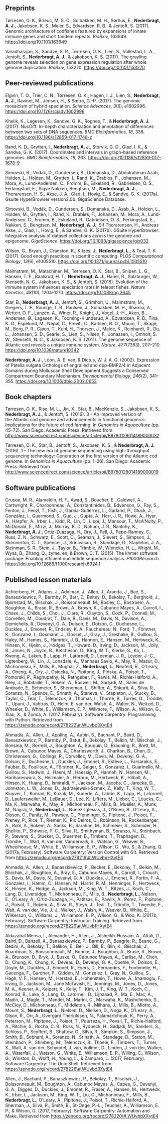 ## Preprints

Tørresen, O. K., Brieuc, M. S. O., Solbakken, M. H., Sørhus, E., **Nederbragt, A. J.**, Jakobsen, K. S., Meier, S., Edvardsen, R. B., & Jentoft, S. (2017). Genomic architecture of codfishes featured by expansions of innate immune genes and short tandem repeats. <em>BioRxiv</em>, 163949. <a href="https://doi.org/10.1101/163949" class="uri">https://doi.org/10.1101/163949</a>



Varadharajan, S., Sandve, S. R., Tørresen, O. K., Lien, S., Vollestad, L. A., Jentoft, S., **Nederbragt, A. J.**, & Jakobsen, K. S. (2017). The grayling genome reveals selection on gene expression regulation after whole genome duplication. <em>BioRxiv</em>, 153270. <a href="https://doi.org/10.1101/153270" class="uri">https://doi.org/10.1101/153270</a>



## Peer-reviewed publications

Elgvin, T. O., Trier, C. N., Tørresen, O. K., Hagen, I. J., Lien, S., **Nederbragt, A. J.**, Ravinet, M., Jensen, H., & Sætre, G.-P. (2017). The genomic mosaicism of hybrid speciation. <em>Science Advances</em>, <em>3</em>(6), e1602996. <a href="https://doi.org/10.1126/sciadv.1602996" class="uri">https://doi.org/10.1126/sciadv.1602996</a>



Khelik, K., Lagesen, K., Sandve, G. K., Rognes, T., & **Nederbragt, A. J.** (2017). NucDiff: In-depth characterization and annotation of differences between two sets of DNA sequences. <em>BMC Bioinformatics</em>, <em>18</em>, 338. <a href="https://doi.org/10.1186/s12859-017-1748-z" class="uri">https://doi.org/10.1186/s12859-017-1748-z</a>



Rand, K. D., Grytten, I., **Nederbragt, A. J.**, Storvik, G. O., Glad, I. K., & Sandve, G. K. (2017). Coordinates and intervals in graph-based reference genomes. <em>BMC Bioinformatics</em>, <em>18</em>, 263. <a href="https://doi.org/10.1186/s12859-017-1678-9" class="uri">https://doi.org/10.1186/s12859-017-1678-9</a>



Simovski, B., Vodak, D., Gundersen, S., Domanska, D., Abdulrahman Azab, Holden, L., Holden, M., Grytten, I., Rand, K., Drablos, F., Johansen, M., Mora, A., Lund-Andersen, C., Fromm, B., Eskeland, R., Gabrielsen, O. S., Ferkingstad, E., Sigve Nakken, Bengtsen, M., **Nederbragt, A. J.**, Thorarensen, H. S., Akse, J. A., Glad, I., Hovig, E., & Sandve, G. K. (2017a). Gsuite HyperBrowser version2.0b. GigaScience Database.



Simovski, B., Vodák, D., Gundersen, S., Domanska, D., Azab, A., Holden, L., Holden, M., Grytten, I., Rand, K., Drabløs, F., Johansen, M., Mora, A., Lund-Andersen, C., Fromm, B., Eskeland, R., Gabrielsen, O. S., Ferkingstad, E., Nakken, S., Bengtsen, M., **Nederbragt, A. J.**, Sif Thorarensen, H., Andreas Akse, J., Glad, I., Hovig, E., & Sandve, G. K. (2017b). GSuite HyperBrowser: Integrative analysis of dataset collections across the genome and epigenome. <em>GigaScience</em>. <a href="https://doi.org/10.1093/gigascience/gix032" class="uri">https://doi.org/10.1093/gigascience/gix032</a>



Wilson, G., Bryan, J., Cranston, K., Kitzes, J., **Nederbragt, L.**, & Teal, T. K. (2017). Good enough practices in scientific computing. <em>PLOS Computational Biology</em>, <em>13</em>(6), e1005510. <a href="https://doi.org/10.1371/journal.pcbi.1005510" class="uri">https://doi.org/10.1371/journal.pcbi.1005510</a>



Malmstrøm, M., Matschiner, M., Tørresen, O. K., Star, B., Snipen, L. G., Hansen, T. F., Baalsrud, H. T., **Nederbragt, A. J.**, Hanel, R., Salzburger, W., Stenseth, N. C., Jakobsen, K. S., & Jentoft, S. (2016). Evolution of the immune system influences speciation rates in teleost fishes. <em>Nature Genetics</em>, <em>48</em>(10), 1204–1210. <a href="https://doi.org/10.1038/ng.3645" class="uri">https://doi.org/10.1038/ng.3645</a>



Star, B., **Nederbragt, A. J.**, Jentoft, S., Grimholt, U., Malmstrøm, M., Gregers, T. F., Rounge, T. B., Paulsen, J., Solbakken, M. H., Sharma, A., Wetten, O. F., Lanzén, A., Winer, R., Knight, J., Vogel, J.-H., Aken, B., Andersen, Ø., Lagesen, K., Tooming-Klunderud, A., Edvardsen, R. B., Tina, K. G., Espelund, M., Nepal, C., Previti, C., Karlsen, B. O., Moum, T., Skage, M., Berg, P. R., Gjøen, T., Kuhl, H., Thorsen, J., Malde, K., Reinhardt, R., Du, L., Johansen, S. D., Searle, S., Lien, S., Nilsen, F., Jonassen, I., Omholt, S. W., Stenseth, N. C., & Jakobsen, K. S. (2011). The genome sequence of Atlantic cod reveals a unique immune system. <em>Nature</em>, <em>477</em>(7363), 207–210. <a href="https://doi.org/10.1038/nature10342" class="uri">https://doi.org/10.1038/nature10342</a>



**Nederbragt, A. J.**, Loon, A. E. van, & Dictus, W. J. A. G. (2002). Expression of Patella vulgata Orthologs of engrailed and dpp-BMP2/4 in Adjacent Domains during Molluscan Shell Development Suggests a Conserved Compartment Boundary Mechanism. <em>Developmental Biology</em>, <em>246</em>(2), 341–355. <a href="https://doi.org/10.1006/dbio.2002.0653" class="uri">https://doi.org/10.1006/dbio.2002.0653</a>



## Book chapters

Tørresen, O. K., Rise, M. L., Jin, X., Star, B., MacKenzie, S., Jakobsen, K. S., **Nederbragt, A. J.**, & Jentoft, S. (2016). 3 - An improved version of the Atlantic cod genome and advancements in functional genomics: Implications for the future of cod farming. In <em>Genomics in Aquaculture</em> (pp. 45–72). San Diego: Academic Press. Retrieved from <a href="http://www.sciencedirect.com/science/article/pii/B9780128014189000032" class="uri">http://www.sciencedirect.com/science/article/pii/B9780128014189000032</a>



Tørresen, O. K., Star, B., Jentoft, S., Jakobsen, K. S., & **Nederbragt, A. J.** (2016). 1 - The new era of genome sequencing using high-throughput sequencing technology: Generation of the first version of the Atlantic cod genome. In <em>Genomics in Aquaculture</em> (pp. 1–20). San Diego: Academic Press. Retrieved from <a href="http://www.sciencedirect.com/science/article/pii/B9780128014189000019" class="uri">http://www.sciencedirect.com/science/article/pii/B9780128014189000019</a>



## Software publications

Crusoe, M. R., Alameldin, H. F., Awad, S., Boucher, E., Caldwell, A., Cartwright, R., Charbonneau, A., Constantinides, B., Edvenson, G., Fay, S., Fenton, J., Fenzl, T., Fish, J., Garcia-Gutierrez, L., Garland, P., Gluck, J., González, I., Guermond, S., Guo, J., Gupta, A., Herr, J. R., Howe, A., Hyer, A., Härpfer, A., Irber, L., Kidd, R., Lin, D., Lippi, J., Mansour, T., McA’Nulty, P., McDonald, E., Mizzi, J., Murray, K. D., Nahum, J. R., Nanlohy, K., **Nederbragt, A. J**., Ortiz-Zuazaga, H., Ory, J., Pell, J., Pepe-Ranney, C., Russ, Z. N., Schwarz, E., Scott, C., Seaman, J., Sievert, S., Simpson, J., Skennerton, C. T., Spencer, J., Srinivasan, R., Standage, D., Stapleton, J. A., Steinman, S. R., Stein, J., Taylor, B., Trimble, W., Wiencko, H. L., Wright, M., Wyss, B., Zhang, Q., zyme, en, & Brown, C. T. (2015). The khmer software package: Enabling efficient nucleotide sequence analysis. <em>F1000Research</em>. <a href="https://doi.org/10.12688/f1000research.6924.1" class="uri">https://doi.org/10.12688/f1000research.6924.1</a>



## Published lesson materials

Achterberg, H., Adams, J., Adelman, J., Allen, J., Aranda, J., Bae, S., Banaszkiewicz, P., Barmby, P., Barr, E., Beitey, D., Bekolay, T., Berghold, J., Bjørnstad, M., Blischak, J., Boissonneault, M., Bosley, C., Bostroem, A., Boughton, A., Brase, R., Brown, A., Brown, K., Cabunoc Mayes, A., Carroll, I., Chase, J., Childs, S., Choi, J., Clare, R., Clayton, S., Cock, P., Connell, M., Corvellec, M., Coudrat, T., Dale, R., Davis, M., Davis, N., Davison, A., Demichelis, R., Devenyi, G. A., Dolson, E., Dotson, D., Duchesne, L., Duckles, J., Emonet, R., Endsley, K. A., Fauchereau, N., Ford, T., Förstner, K., Gonzalez, I., Gosmann, J., Gosset, J., Gray, J., Greshake, B., Guillou, S., Haley, M., Hames, S., Hamrick, J. B., Hannon, E., Hansen, M., Hertweck, K., Hinsen, K., Hjelm, J., Hodges, T., Howard, D., Irving, D., Jackson, M., Jolly, B., Jones, N., Joyce, B., Ketcheson, D., King, W. T., Klerke, S., Ko, L., Kwong, A., Laken, B., Lapp, H., Latornell, D., Leeman, J. R., Leyder, J.-C., Ligtenberg, W., Lin, J., Lonsdale, A., Manhaes Savio, A., May, R., Mazur, D., Michonneau, F., Mills, B., Mughal, Z., **Nederbragt, L.**, Neufeld, R., O’Leary, A., Obeng, A., Ory, J., Osiecka, N., Pipitone, J., Pińska, A., Poisot, T., Pomorski, P., Raghupathy, N., Rathgeber, F., Rawls, M., Richie-Halford, A., Riley, J., Robitaille, T., Rokem, A., Roswell, M., Sadjadi, M., Sales de Andrade, E., Schmeier, S., Sheneman, L., Shiffer, A., Shkurti, A., Silva, R., Soranzo, N., Spence, E., Srinath, A., Staneva, V., Stapleton, J., Stucky, B., Taylor, C., Teal, T., Telenczuk, B., Thomas, I., Thorne, B., Torres, G., Tröndle, T., Upani, J., Vahtras, O., Helm, E. van der, Walsh, A., Walter, N., Weitzel, D., Wheeler, D., White, E., Williamson, E. P., Willmore, F., Wilson, A., Wilson, G., Xiao, X., & Zonca, A. (2017, February). Software Carpentry: Programming with Python. Retrieved from <a href="https://zenodo.org/record/278222#.WUvbc3XytE4" class="uri">https://zenodo.org/record/278222\#.WUvbc3XytE4</a>



Ahmadia, A., Allen, J., Appling, A., Aubin, S., Bachant, P., Baird, D., Banaszkiewicz, P., Barmby, P., Batut, B., Bekolay, T., Belkin, M., Blischak, J., Bonsma, M., Borrelli, J., Boughton, A., Bouquin, D., Brauning, R., Brett, M., Brown, A., Cabunoc Mayes, A., Charlesworth, J., Charlton, B., Chen, D., Christensen, G., Collings, R., Corvellec, M., Davis, M., Devenyi, G. A., Dolson, E., Duchesne, L., Duckles, J., Emonet, R., Estève, L., Farsarakis, E., Fauber, B., Fouilloux, A., Förstner, K., Geiger, S., Gonzalez, I., Guarinello, M., Guillou, S., Hadwin, J., Haeni, M., Haessig, P., Hannah, N., Hansen, M., Harihareswara, S., Heilmaier, A., Heroux, M., Hertweck, K., Hilboll, A., Hinsen, K., Huang, D., Ismiraldi, Y., Jackson, M., Jacobs, C., Jarecka, D., Johnston, L. W., Jones, D., Jędrzejewski-Szmek, Z., Kelly, T., King, W. T., Kluyver, T., Konrad, B., Kuzak, M., Küderle, A., Labrie, K., Lapp, H., Latornell, D., Laufersweiler, M., LeBauer, D., Lee, K., Liffers, M., Llebot, C., Loucks, C., Ma, K., Marwaha, K., May, R., Michonneau, F., Mills, B., Mueller, A., Munk, M., Nagraj, V., **Nederbragt, L.**, Nunez-Iglesias, J., O’Brien, B., O’Leary, A., Olsson, C., Panitz, M., Pawsey, C., Pfenninger, S., Pipitone, J., Poisot, T., Preney, P., Rice, T., Riemer, K., Rio Deiros, D., Robinson, N., Rockenberger, A., Rohl, A., Rokem, A., Sacks, B., Sarahan, M., Schmeier, S., Schmider, H., Shellito, P., Shriwise, P. C., Silva, R., Smithyman, B., Soranzo, N., Steinbach, P., Stevens, S., Stueker, O., Stuermer, B., Timbers, T., Traphagen, D., Tröndle, T., Walt, A. van der, Vandervalk, S., Watson, G., Weaver, B., Wheelhouse, M., White, E., Williamson, E. P., Wilson, G., Wu, S., & Zhang, Q. (2017a, February). Software Carpentry: Version Control with Git. Retrieved from <a href="https://zenodo.org/record/278219#.WUvbgHXytE4" class="uri">https://zenodo.org/record/278219\#.WUvbgHXytE4</a>



Ahmadia, A., Allen, J., Banaszkiewicz, P., Becker, E., Bekolay, T., Belkin, M., Blischak, J., Boughton, A., Bray, E., Cabunoc Mayes, A., Carroll, I., Crouch, S., Davis, M., Davis, N., Devenyi, G. A., Duckles, J., Emonet, R., Fortin, F.-A., Gonzalez, I., Hamm, C., Hansen, M., Harris, R. M., Henninger, F., Hertweck, K., Hinsen, K., Hodge, A., Jackson, M., King, W. T., Kitzes, J., Koch, C., Lang, D., Liversidge, T., Michonneau, F., Mills, B., **Nederbragt, L.**, Nelson, E., O’Leary, A., Ortiz-Zuazaga, H., Patitsas, E., Pawlik, A., Perez, F., Pipitone, J., Poisot, T., Rokem, A., Silva, R., Steyn, J., Teal, T., Tröndle, T., Tweedie, F., Walt, A. van der, Vie, J.-J., Walker, J., Walsh, A., Weaver, B., White, E., Wilkerson, C., Williams, J., Williamson, E. P., Wilson, G., & Woo, K. (2017b, February). Software Carpentry: Instructor Training. Retrieved from <a href="https://zenodo.org/record/278229#.WUvbfHXytE4" class="uri">https://zenodo.org/record/278229\#.WUvbfHXytE4</a>



Aldazabal Mensa, I., Alexander, H., Allen, J., Alsheikh-Hussain, A., Attali, D., Baird, D., Baltzell, A., Banaszkiewicz, P., Barmby, P., Beagrie, R., Beane, G., Bedini, A., Bekolay, T., Belikov, E., Bell, J., Bill, B., Blin, K., Blischak, J., Boardman, S., Boissonneault, M., Bonnie, J., Boughton, A., Brase, R., Brown, A., Brunson, D., Bryk, J., Buske, O., Cabunoc Mayes, A., Carlise, M., Chen, D., Chung, K., Chung, K., Deveau, D., Devenyi, G. A., Doehle, P., Dolson, E., Doyle, M., Duckles, J., Emonet, R., Eyers, D., Fernandes, F., Fontenelle, H., Gacenga, F., Gardner, P., Gidden, M., Gonzalez, I., Gray, N., Guillou, S., Hagh, V. F., Hansen, M., Harstad, E., Hohenstein, T., Howe, A., Imamoglu, F., Irving, D., Jackson, M., Jane McTavish, E., Jennings, M., Jones, D., Jones, M. A., Keener, A., Keipert, K., Kelly, T., Kim, J. T., King, W. T., Koch, C., Konrad, B., Lake, S., Lang, D., Latornell, D., Lijnzaad, P., Ma, E., Mac, A., Madin, J., Magle, T., Mandel, M., Marini, C., Marwaha, K., Mashchenko, S., McCloy, D., Michonneau, F., Middleton, R., Milhans, J., Mills, B., Miotto, A., Mount, S., **Nederbragt, L.**, Nielsen, D., Nielsen, D., Noga, K., O’Leary, A., Olson, R., Orr, A., Overgard Therkildsen, N., Palamartchouk, K., Perry, A., Peterson, M., Pipitone, J., Poisot, T., Pourreza, H., Povall, T., Richie-Halford, A., Ritchie, S., Rocha, C. B., Ross, N., Rydbeck, H., Sadjadi, M., Sanders, S., Schloss, P., Seyffert, B., Shattow, G., Silva, R., Simpkin, S., Simpson, J., Smith, B., Sobhani, A., Soranzo, N., Srinath, A., Standage, D., Staton, M., Steinbach, P., Stimberg, M., Telenczuk, B., Thoele, F., Timbers, T., Turner, S., Walt, A. van der, Schyndel, J. van, Vollmer, D., Linden, J. von der, Walker, A., Waterfall, J., Watson, G., White, E., Williamson, E. P., Willing, C., Wilson, G., Winston, D., Wolff, H., Young, L., & Zamparo, L. (2017, February). Software Carpentry: The Unix Shell. Retrieved from <a href="https://zenodo.org/record/278226#.WUvbd3XytE4" class="uri">https://zenodo.org/record/278226\#.WUvbd3XytE4</a>



Allen, J., Bachant, P., Banaszkiewicz, P., Bekolay, T., Blischak, J., Boissonneault, M., Boughton, A., Cabunoc Mayes, A., Capes, G., Devenyi, G. A., Digges, D., Duckles, J., Emonet, R., Fraser, A., Hansen, M., Hertweck, K., Irber, L., Jackson, M., King, W. T., Liu, G., Michonneau, F., Mills, B., **Nederbragt, L.**, O’Leary, A., Pipitone, J., Poisot, T., Richie-Halford, A., Sherman, J., Silva, R., Smith, B., St-Onge, P.-L., Teucher, A., Williamson, E. P., & Wilson, G. (2017, February). Software Carpentry: Automation and Make. Retrieved from <a href="https://zenodo.org/record/278220#.WUvbbXXytE4" class="uri">https://zenodo.org/record/278220\#.WUvbbXXytE4</a>



